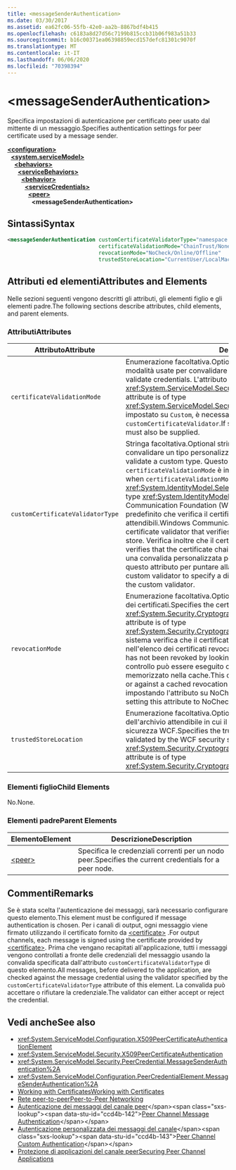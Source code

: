 ```yaml
---
title: <messageSenderAuthentication>
ms.date: 03/30/2017
ms.assetid: ea62fc06-55fb-42e0-aa2b-8867bdf4b415
ms.openlocfilehash: c6183a8d27d56c7199b815ccb31b06f983a51b33
ms.sourcegitcommit: b16c00371ea06398859ecd157defc81301c9070f
ms.translationtype: MT
ms.contentlocale: it-IT
ms.lasthandoff: 06/06/2020
ms.locfileid: "70398394"
---
```

# \<messageSenderAuthentication>
<span data-ttu-id="ccd4b-101">Specifica impostazioni di autenticazione per certificato peer usato dal mittente di un messaggio.</span><span class="sxs-lookup"><span data-stu-id="ccd4b-101">Specifies authentication settings for peer certificate used by a message sender.</span></span>  
  
[**\<configuration>**](../configuration-element.md)\
&nbsp;&nbsp;[**\<system.serviceModel>**](system-servicemodel.md)\
&nbsp;&nbsp;&nbsp;&nbsp;[**\<behaviors>**](behaviors.md)\
&nbsp;&nbsp;&nbsp;&nbsp;&nbsp;&nbsp;[**\<serviceBehaviors>**](servicebehaviors.md)\
&nbsp;&nbsp;&nbsp;&nbsp;&nbsp;&nbsp;&nbsp;&nbsp;[**\<behavior>**](behavior-of-servicebehaviors.md)\
&nbsp;&nbsp;&nbsp;&nbsp;&nbsp;&nbsp;&nbsp;&nbsp;&nbsp;&nbsp;[**\<serviceCredentials>**](servicecredentials.md)\
&nbsp;&nbsp;&nbsp;&nbsp;&nbsp;&nbsp;&nbsp;&nbsp;&nbsp;&nbsp;&nbsp;&nbsp;[**\<peer>**](peer-of-servicecredentials.md)\
&nbsp;&nbsp;&nbsp;&nbsp;&nbsp;&nbsp;&nbsp;&nbsp;&nbsp;&nbsp;&nbsp;&nbsp;&nbsp;&nbsp;**\<messageSenderAuthentication>**  
  
## <a name="syntax"></a><span data-ttu-id="ccd4b-102">Sintassi</span><span class="sxs-lookup"><span data-stu-id="ccd4b-102">Syntax</span></span>  
  
```xml  
<messageSenderAuthentication customCertificateValidatorType="namespace.typeName, [,AssemblyName] [,Version=version number] [,Culture=culture] [,PublicKeyToken=token]"
                             certificateValidationMode="ChainTrust/None/PeerTrust/PeerOrChainTrust/Custom"
                             revocationMode="NoCheck/Online/Offline"
                             trustedStoreLocation="CurrentUser/LocalMachine" />
```  
  
## <a name="attributes-and-elements"></a><span data-ttu-id="ccd4b-103">Attributi ed elementi</span><span class="sxs-lookup"><span data-stu-id="ccd4b-103">Attributes and Elements</span></span>  
 <span data-ttu-id="ccd4b-104">Nelle sezioni seguenti vengono descritti gli attributi, gli elementi figlio e gli elementi padre.</span><span class="sxs-lookup"><span data-stu-id="ccd4b-104">The following sections describe attributes, child elements, and parent elements.</span></span>  
  
### <a name="attributes"></a><span data-ttu-id="ccd4b-105">Attributi</span><span class="sxs-lookup"><span data-stu-id="ccd4b-105">Attributes</span></span>  
  
|<span data-ttu-id="ccd4b-106">Attributo</span><span class="sxs-lookup"><span data-stu-id="ccd4b-106">Attribute</span></span>|<span data-ttu-id="ccd4b-107">Descrizione</span><span class="sxs-lookup"><span data-stu-id="ccd4b-107">Description</span></span>|  
|---------------|-----------------|  
|`certificateValidationMode`|<span data-ttu-id="ccd4b-108">Enumerazione facoltativa.</span><span class="sxs-lookup"><span data-stu-id="ccd4b-108">Optional enumeration.</span></span> <span data-ttu-id="ccd4b-109">Specifica una delle cinque modalità usate per convalidare credenziali.</span><span class="sxs-lookup"><span data-stu-id="ccd4b-109">Specifies one of five modes used to validate credentials.</span></span> <span data-ttu-id="ccd4b-110">L'attributo è di tipo <xref:System.ServiceModel.Security.X509CertificateValidationMode>.</span><span class="sxs-lookup"><span data-stu-id="ccd4b-110">This attribute is of type <xref:System.ServiceModel.Security.X509CertificateValidationMode>.</span></span> <span data-ttu-id="ccd4b-111">Se impostato su `Custom`, è necessario fornire anche un `customCertificateValidator`.</span><span class="sxs-lookup"><span data-stu-id="ccd4b-111">If set to `Custom`, then a `customCertificateValidator` must also be supplied.</span></span>|  
|`customCertificateValidatorType`|<span data-ttu-id="ccd4b-112">Stringa facoltativa.</span><span class="sxs-lookup"><span data-stu-id="ccd4b-112">Optional string.</span></span> <span data-ttu-id="ccd4b-113">Specifica un tipo e un assembly usati per convalidare un tipo personalizzato.</span><span class="sxs-lookup"><span data-stu-id="ccd4b-113">Specifies a type and assembly used to validate a custom type.</span></span> <span data-ttu-id="ccd4b-114">Questo attributo deve essere impostato quando `certificateValidationMode` è impostato su `Custom`.</span><span class="sxs-lookup"><span data-stu-id="ccd4b-114">This attribute must be set when `certificateValidationMode` is set to `Custom`.</span></span> <span data-ttu-id="ccd4b-115">L'attributo è di tipo <xref:System.IdentityModel.Selectors.X509CertificateValidator>.</span><span class="sxs-lookup"><span data-stu-id="ccd4b-115">This attribute is of type <xref:System.IdentityModel.Selectors.X509CertificateValidator>.</span></span> <span data-ttu-id="ccd4b-116">Windows Communication Foundation (WCF) fornisce un validator del certificato peer predefinito che verifica il certificato peer nell'archivio persone attendibili.</span><span class="sxs-lookup"><span data-stu-id="ccd4b-116">Windows Communication Foundation (WCF) provides a default peer certificate validator that verifies the peer certificate against the trusted people store.</span></span> <span data-ttu-id="ccd4b-117">Verifica inoltre che il certificato sia concatenato a una radice valida.</span><span class="sxs-lookup"><span data-stu-id="ccd4b-117">It also verifies that the certificate chains up to a valid root.</span></span> <span data-ttu-id="ccd4b-118">È possibile implementare una convalida personalizzata per specificare un comportamento diverso e usare questo attributo per puntare alla convalida personalizzata.</span><span class="sxs-lookup"><span data-stu-id="ccd4b-118">You can implement a custom validator to specify a different behavior and use this attribute to point to the custom validator.</span></span>|  
|`revocationMode`|<span data-ttu-id="ccd4b-119">Enumerazione facoltativa.</span><span class="sxs-lookup"><span data-stu-id="ccd4b-119">Optional enumeration.</span></span> <span data-ttu-id="ccd4b-120">Specifica la modalità di revoca dei certificati.</span><span class="sxs-lookup"><span data-stu-id="ccd4b-120">Specifies the certificate revocation mode.</span></span> <span data-ttu-id="ccd4b-121">L'attributo è di tipo <xref:System.Security.Cryptography.X509Certificates.X509RevocationMode>.</span><span class="sxs-lookup"><span data-stu-id="ccd4b-121">This attribute is of type <xref:System.Security.Cryptography.X509Certificates.X509RevocationMode>.</span></span> <span data-ttu-id="ccd4b-122">Il sistema verifica che il certificato peer non sia stato revocato cercandolo nell'elenco dei certificati revocati.</span><span class="sxs-lookup"><span data-stu-id="ccd4b-122">The system verifies that the peer certificate has not been revoked by looking it up in the revoked certificate list.</span></span> <span data-ttu-id="ccd4b-123">Questo controllo può essere eseguito controllando in linea o in un elenco di revoche memorizzato nella cache.</span><span class="sxs-lookup"><span data-stu-id="ccd4b-123">This check can be performed either by checking online or against a cached revocation list.</span></span> <span data-ttu-id="ccd4b-124">È possibile disattivare il controllo di revoca impostando l'attributo su NoCheck.</span><span class="sxs-lookup"><span data-stu-id="ccd4b-124">Revocation checking can be turned off by setting this attribute to NoCheck.</span></span>|  
|`trustedStoreLocation`|<span data-ttu-id="ccd4b-125">Enumerazione facoltativa.</span><span class="sxs-lookup"><span data-stu-id="ccd4b-125">Optional enumeration.</span></span> <span data-ttu-id="ccd4b-126">Specifica il percorso dell'archivio attendibile in cui il certificato peer viene convalidato dal sistema di sicurezza WCF.</span><span class="sxs-lookup"><span data-stu-id="ccd4b-126">Specifies the trusted store location where the peer certificate is validated by the WCF security system.</span></span> <span data-ttu-id="ccd4b-127">L'attributo è di tipo <xref:System.Security.Cryptography.X509Certificates.StoreLocation>.</span><span class="sxs-lookup"><span data-stu-id="ccd4b-127">This attribute is of type <xref:System.Security.Cryptography.X509Certificates.StoreLocation>.</span></span>|  
  
### <a name="child-elements"></a><span data-ttu-id="ccd4b-128">Elementi figlio</span><span class="sxs-lookup"><span data-stu-id="ccd4b-128">Child Elements</span></span>  
 <span data-ttu-id="ccd4b-129">No.</span><span class="sxs-lookup"><span data-stu-id="ccd4b-129">None.</span></span>  
  
### <a name="parent-elements"></a><span data-ttu-id="ccd4b-130">Elementi padre</span><span class="sxs-lookup"><span data-stu-id="ccd4b-130">Parent Elements</span></span>  
  
|<span data-ttu-id="ccd4b-131">Elemento</span><span class="sxs-lookup"><span data-stu-id="ccd4b-131">Element</span></span>|<span data-ttu-id="ccd4b-132">Descrizione</span><span class="sxs-lookup"><span data-stu-id="ccd4b-132">Description</span></span>|  
|-------------|-----------------|  
|[\<peer>](peer-of-servicecredentials.md)|<span data-ttu-id="ccd4b-133">Specifica le credenziali correnti per un nodo peer.</span><span class="sxs-lookup"><span data-stu-id="ccd4b-133">Specifies the current credentials for a peer node.</span></span>|  
  
## <a name="remarks"></a><span data-ttu-id="ccd4b-134">Commenti</span><span class="sxs-lookup"><span data-stu-id="ccd4b-134">Remarks</span></span>  
 <span data-ttu-id="ccd4b-135">Se è stata scelta l'autenticazione dei messaggi, sarà necessario configurare questo elemento.</span><span class="sxs-lookup"><span data-stu-id="ccd4b-135">This element must be configured if message authentication is chosen.</span></span> <span data-ttu-id="ccd4b-136">Per i canali di output, ogni messaggio viene firmato utilizzando il certificato fornito da [\<certificate>](certificate-element.md) .</span><span class="sxs-lookup"><span data-stu-id="ccd4b-136">For output channels, each message is signed using the certificate provided by [\<certificate>](certificate-element.md).</span></span> <span data-ttu-id="ccd4b-137">Prima che vengano recapitati all'applicazione, tutti i messaggi vengono controllati a fronte delle credenziali del messaggio usando la convalida specificata dall'attributo `customCertificateValidatorType` di questo elemento.</span><span class="sxs-lookup"><span data-stu-id="ccd4b-137">All messages, before delivered to the application, are checked against the message credential using the validator specified by the `customCertificateValidatorType` attribute of this element.</span></span> <span data-ttu-id="ccd4b-138">La convalida può accettare o rifiutare la credenziale.</span><span class="sxs-lookup"><span data-stu-id="ccd4b-138">The validator can either accept or reject the credential.</span></span>  
  
## <a name="see-also"></a><span data-ttu-id="ccd4b-139">Vedi anche</span><span class="sxs-lookup"><span data-stu-id="ccd4b-139">See also</span></span>

- <xref:System.ServiceModel.Configuration.X509PeerCertificateAuthenticationElement>
- <xref:System.ServiceModel.Security.X509PeerCertificateAuthentication>
- <xref:System.ServiceModel.Security.PeerCredential.MessageSenderAuthentication%2A>
- <xref:System.ServiceModel.Configuration.PeerCredentialElement.MessageSenderAuthentication%2A>
- [<span data-ttu-id="ccd4b-140">Working with Certificates</span><span class="sxs-lookup"><span data-stu-id="ccd4b-140">Working with Certificates</span></span>](../../../wcf/feature-details/working-with-certificates.md)
- [<span data-ttu-id="ccd4b-141">Rete peer-to-peer</span><span class="sxs-lookup"><span data-stu-id="ccd4b-141">Peer-to-Peer Networking</span></span>](../../../wcf/feature-details/peer-to-peer-networking.md)
- <span data-ttu-id="ccd4b-142">[Autenticazione dei messaggi del canale peer](https://docs.microsoft.com/previous-versions/dotnet/netframework-3.5/aa967730(v=vs.90))</span><span class="sxs-lookup"><span data-stu-id="ccd4b-142">[Peer Channel Message Authentication](https://docs.microsoft.com/previous-versions/dotnet/netframework-3.5/aa967730(v=vs.90))</span></span>
- <span data-ttu-id="ccd4b-143">[Autenticazione personalizzata dei messaggi del canale](https://docs.microsoft.com/previous-versions/dotnet/netframework-3.5/ms751447(v=vs.90))</span><span class="sxs-lookup"><span data-stu-id="ccd4b-143">[Peer Channel Custom Authentication](https://docs.microsoft.com/previous-versions/dotnet/netframework-3.5/ms751447(v=vs.90))</span></span>
- [<span data-ttu-id="ccd4b-144">Protezione di applicazioni del canale peer</span><span class="sxs-lookup"><span data-stu-id="ccd4b-144">Securing Peer Channel Applications</span></span>](../../../wcf/feature-details/securing-peer-channel-applications.md)
